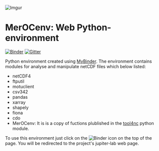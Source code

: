 ![Imgur](https://i.imgur.com/iEWAtkS.gif?1)

# MerOCenv: Web Python-environment

[![Binder](https://mybinder.org/badge_logo.svg)](https://mybinder.org/v2/gh/carmelosammarco/MerOCenv/master?urlpath=lab/tree/Notebook/MerOC-env.ipynb)  [![Gitter](https://badges.gitter.im/MerOCenv/community.svg)](https://gitter.im/MerOCenv/community?utm_source=badge&utm_medium=badge&utm_campaign=pr-badge)


Python environment created using [MyBinder](https://mybinder.org). The environment contains modules for analyse and manipulate netCDF files which below listed:

- netCDF4
- ftputil
- motuclient
- csv342 
- pandas 
- xarray
- shapely 
- fiona 
- cdo
- MerOCenv: It is is a copy of fuctions plublished in the [tool4nc](https://github.com/carmelosammarco/tool4nc) python module.

To use this environment just click on the ![Binder](https://mybinder.org/badge_logo.svg) icon on the top of the page. You will be redirected to the project's jupiter-lab web page.